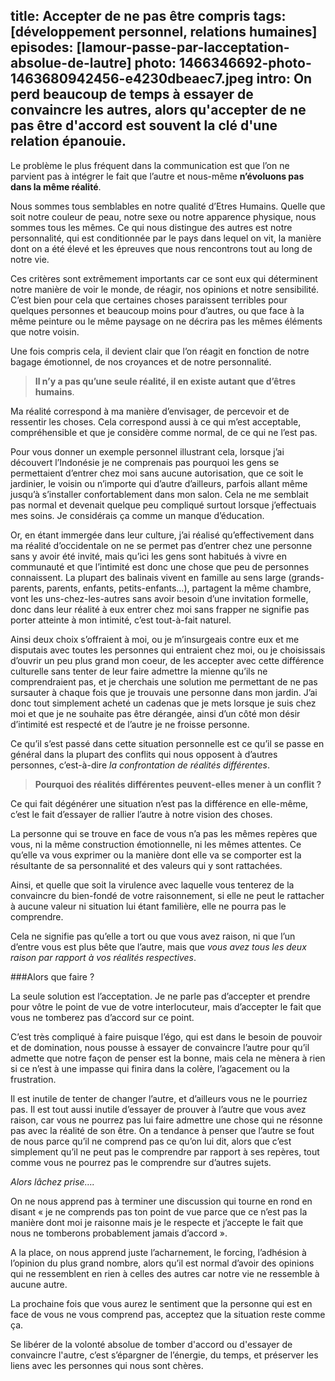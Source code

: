 title: Accepter de ne pas être compris
tags: [développement personnel, relations humaines]
episodes: [lamour-passe-par-lacceptation-absolue-de-lautre]
photo: 1466346692-photo-1463680942456-e4230dbeaec7.jpeg
intro: On perd beaucoup de temps à essayer de convaincre les autres, alors qu'accepter de ne pas être d'accord est souvent la clé d'une relation épanouie.
---
Le problème le plus fréquent dans la communication est que l’on ne parvient pas à intégrer le fait que l’autre et nous-même **n’évoluons pas dans la même réalité**.

Nous sommes tous semblables en notre qualité d’Etres Humains. Quelle que soit notre couleur de peau, notre sexe ou notre apparence physique, nous sommes tous les mêmes. Ce qui nous distingue des autres est notre personnalité, qui est conditionnée par le pays dans lequel on vit, la manière dont on a été élevé et les épreuves que nous rencontrons tout au long de notre vie.

Ces critères sont extrêmement importants car ce sont eux qui déterminent notre manière de voir le monde, de réagir, nos opinions et notre sensibilité. C’est bien pour cela que certaines choses paraissent terribles pour quelques personnes et beaucoup moins pour d’autres, ou que face à la même peinture ou le même paysage on ne décrira pas les mêmes éléments que notre voisin.

Une fois compris cela, il devient clair que l’on réagit en fonction de notre bagage émotionnel, de nos croyances et de notre personnalité.

>**Il n’y a pas qu’une seule réalité, il en existe autant que d’êtres humains**.

Ma réalité correspond à ma manière d’envisager, de percevoir et de ressentir les choses. Cela correspond aussi à ce qui m’est acceptable, compréhensible et que je considère comme normal, de ce qui ne l’est pas. 

Pour vous donner un exemple personnel illustrant cela, lorsque j’ai découvert l’Indonésie je ne comprenais pas pourquoi les gens se permettaient d’entrer chez moi sans aucune autorisation, que ce soit le jardinier, le voisin ou n’importe qui d’autre d’ailleurs, parfois allant même jusqu’à s’installer confortablement dans mon salon. Cela ne me semblait pas normal et devenait quelque peu compliqué surtout lorsque j’effectuais mes soins. Je considérais ça comme un manque d’éducation.

Or, en étant immergée dans leur culture, j’ai réalisé qu’effectivement dans ma réalité d’occidentale on ne se permet pas d’entrer chez une personne sans y avoir été invité, mais qu’ici les gens sont habitués à vivre en communauté et que l’intimité est donc une chose que peu de personnes connaissent. La plupart des balinais vivent en famille au sens large (grands-parents, parents, enfants, petits-enfants…), partagent la même chambre, vont les uns-chez-les-autres sans avoir besoin d’une invitation formelle, donc dans leur réalité à eux entrer chez moi sans frapper ne signifie pas porter atteinte à mon intimité, c’est tout-à-fait naturel.

Ainsi deux choix s’offraient à moi, ou je m’insurgeais contre eux et me disputais avec toutes les personnes qui entraient chez moi, ou je choisissais d’ouvrir un peu plus grand mon coeur, de les accepter avec cette différence culturelle sans tenter de leur faire admettre la mienne qu’ils ne comprendraient pas, et je cherchais une solution me permettant de ne pas sursauter à chaque fois que je trouvais une personne dans mon jardin. J’ai donc tout simplement acheté un cadenas que je mets lorsque je suis chez moi et que je ne souhaite pas être dérangée, ainsi d’un côté mon désir d’intimité est respecté et de l’autre je ne froisse personne.

Ce qu’il s’est passé dans cette situation personnelle est ce qu’il se passe en général dans la plupart des conflits qui nous opposent à d’autres personnes, c’est-à-dire *la confrontation de réalités différentes*.

>**Pourquoi des réalités différentes peuvent-elles mener à un conflit ?**

Ce qui fait dégénérer une situation n’est pas la différence en elle-même, c’est le fait d’essayer de rallier l’autre à notre vision des choses.

La personne qui se trouve en face de vous n’a pas les mêmes repères que vous, ni la même construction émotionnelle, ni les mêmes attentes. Ce qu’elle va vous exprimer ou la manière dont elle va se comporter est la résultante de sa personnalité et des valeurs qui y sont rattachées.

Ainsi, et quelle que soit la virulence avec laquelle vous tenterez de la convaincre du bien-fondé de votre raisonnement, si elle ne peut le rattacher à aucune valeur ni situation lui étant familière, elle ne pourra pas le comprendre. 

Cela ne signifie pas qu’elle a tort ou que vous avez raison, ni que l’un d’entre vous est plus bête que l’autre, mais que *vous avez tous les deux raison par rapport à vos réalités respectives*.

###Alors que faire ?

La seule solution est l’acceptation. Je ne parle pas d’accepter et prendre pour vôtre le point de vue de votre interlocuteur, mais d’accepter le fait que vous ne tomberez pas d’accord sur ce point.

C’est très compliqué à faire puisque l’égo, qui est dans le besoin de pouvoir et de domination, nous pousse à essayer de convaincre l’autre pour qu’il admette que notre façon de penser est la bonne, mais cela ne mènera à rien si ce n’est à une impasse qui finira dans la colère, l’agacement ou la frustration.

Il est inutile de tenter de changer l’autre, et d’ailleurs vous ne le pourriez pas. Il est tout aussi inutile d’essayer de prouver à l’autre que vous avez raison, car vous ne pourrez pas lui faire admettre une chose qui ne résonne pas avec la réalité de son être. On a tendance à penser que l’autre se fout de nous parce qu’il ne comprend pas ce qu’on lui dit, alors que c’est simplement qu’il ne peut pas le comprendre par rapport à ses repères, tout comme vous ne pourrez pas le comprendre sur d’autres sujets.

*Alors lâchez prise….* 

On ne nous apprend pas à terminer une discussion qui tourne en rond en disant « je ne comprends pas ton point de vue parce que ce n’est pas la manière dont moi je raisonne mais je le respecte et j’accepte le fait que nous ne tomberons probablement jamais d’accord ». 

A la place, on nous apprend juste l’acharnement, le forcing, l’adhésion à l’opinion du plus grand nombre, alors qu’il est normal d’avoir des opinions qui ne ressemblent en rien à celles des autres car notre vie ne ressemble à aucune autre.

La prochaine fois que vous aurez le sentiment que la personne qui est en face de vous ne vous comprend pas, acceptez que la situation reste comme ça. 

Se libérer de la volonté absolue de tomber d'accord ou d'essayer de convaincre l'autre, c’est s’épargner de l’énergie, du temps, et préserver les liens avec les personnes qui nous sont chères.
